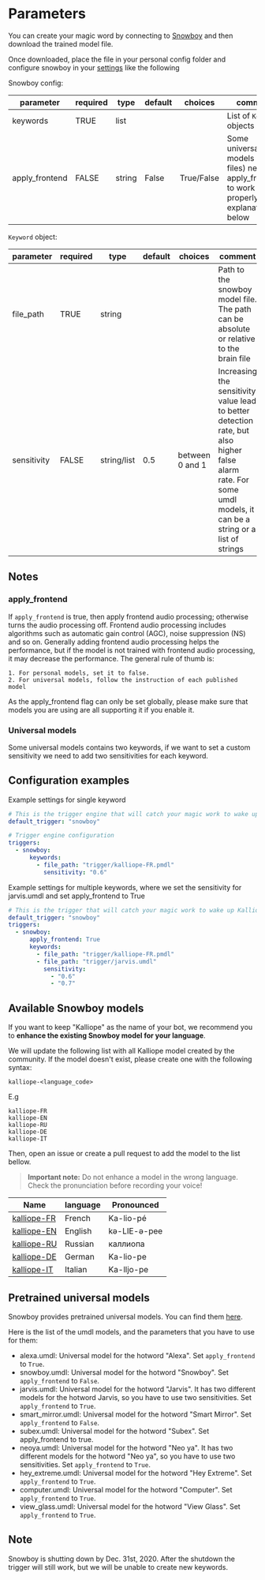 # Parameters

You can create your magic word by connecting to [Snowboy](https://snowboy.kitt.ai/) and then download the trained model file.

Once downloaded, place the file in your personal config folder and configure snowboy in your [settings](../settings.md) like the following

Snowboy config:

| parameter      | required | type   | default | choices    | comment                                                                                        |
| -------------- | -------- | ------ | ------- | ---------- | ---------------------------------------------------------------------------------------------- |
| keywords       | TRUE     | list   |         |            | List of `Keyword` objects                                                                      |
| apply_frontend | FALSE    | string | False   | True/False | Some universal models (umdl files) need apply_frontend to work properly. See explanation below |

`Keyword` object:

| parameter   | required | type        | default | choices         | comment                                                                                                                                                         |
| ----------- | -------- | ----------- | ------- | --------------- | --------------------------------------------------------------------------------------------------------------------------------------------------------------- |
| file_path   | TRUE     | string      |         |                 | Path to the snowboy model file. The path can be absolute or relative to the brain file                                                                          |
| sensitivity | FALSE    | string/list | 0.5     | between 0 and 1 | Increasing the sensitivity value lead to better detection rate, but also higher false alarm rate. For some umdl models, it can be a string or a list of strings |

## Notes

### apply_frontend

If `apply_frontend` is true, then apply frontend audio processing;
otherwise turns the audio processing off. Frontend audio processing includes algorithms such as automatic gain control (AGC), noise suppression
(NS) and so on. Generally adding frontend audio processing helps the performance, but if the model is not trained with frontend audio
processing, it may decrease the performance. The general rule of thumb is:

    1. For personal models, set it to false.
    2. For universal models, follow the instruction of each published model

As the apply_frontend flag can only be set globally, please make sure that models you are using are all supporting it if you enable it.

### Universal models

Some universal models contains two keywords, if we want to set a custom sensitivity we need to add two sensitivities for each keyword.

## Configuration examples

Example settings for single keyword

```yaml
# This is the trigger engine that will catch your magic work to wake up Kalliope.
default_trigger: "snowboy"

# Trigger engine configuration
triggers:
  - snowboy:
      keywords:
        - file_path: "trigger/kalliope-FR.pmdl"
          sensitivity: "0.6"
```

Example settings for multiple keywords, where we set the sensitivity for jarvis.umdl and set apply_frontend to True

```yaml
# This is the trigger that will catch your magic work to wake up Kalliope
default_trigger: "snowboy"
triggers:
  - snowboy:
      apply_frontend: True
      keywords:
        - file_path: "trigger/kalliope-FR.pmdl"
        - file_path: "trigger/jarvis.umdl"
          sensitivity:
            - "0.6"
            - "0.7"
```

## Available Snowboy models

If you want to keep "Kalliope" as the name of your bot, we recommend you to **enhance the existing Snowboy model for your language**.

We will update the following list with all Kalliope model created by the community. If the model doesn't exist, please create one with the following syntax:

```
kalliope-<language_code>
```

E.g

```
kalliope-FR
kalliope-EN
kalliope-RU
kalliope-DE
kalliope-IT
```

Then, open an issue or create a pull request to add the model to the list bellow.

> **Important note:** Do not enhance a model in the wrong language. Check the pronunciation before recording your voice!

| Name                                                 | language | Pronounced   |
| ---------------------------------------------------- | -------- | ------------ |
| [kalliope-FR](https://snowboy.kitt.ai/hotword/1363)  | French   | Ka-lio-pé    |
| [kalliope-EN](https://snowboy.kitt.ai/hotword/2540)  | English  | kə-LIE-ə-pee |
| [kalliope-RU](https://snowboy.kitt.ai/hotword/2964)  | Russian  | каллиопа     |
| [kalliope-DE](https://snowboy.kitt.ai/hotword/4324)  | German   | Ka-lio-pe    |
| [kalliope-IT](https://snowboy.kitt.ai/hotword/10650) | Italian  | Ka-lljo-pe   |

## Pretrained universal models

Snowboy provides pretrained universal models.
You can find them [here](https://github.com/Kitt-AI/snowboy/tree/master/resources).

Here is the list of the umdl models, and the parameters that you have to use for them:

- alexa.umdl: Universal model for the hotword "Alexa". Set `apply_frontend` to `True`.
- snowboy.umdl: Universal model for the hotword "Snowboy". Set `apply_frontend` to `False`.
- jarvis.umdl: Universal model for the hotword "Jarvis". It has two different models for the hotword Jarvis, so you have to use two sensitivities. Set `apply_frontend` to `True`.
- smart_mirror.umdl: Universal model for the hotword "Smart Mirror". Set `apply_frontend` to `False`.
- subex.umdl: Universal model for the hotword "Subex". Set apply_frontend to true.
- neoya.umdl: Universal model for the hotword "Neo ya". It has two different models for the hotword "Neo ya", so you have to use two sensitivities. Set `apply_frontend` to `True`.
- hey_extreme.umdl: Universal model for the hotword "Hey Extreme". Set `apply_frontend` to `True`.
- computer.umdl: Universal model for the hotword "Computer". Set `apply_frontend` to `True`.
- view_glass.umdl: Universal model for the hotword "View Glass". Set `apply_frontend` to `True`.

## Note

Snowboy is shutting down by Dec. 31st, 2020. After the shutdown the trigger will still work, but we will be unable to create new keywords.
